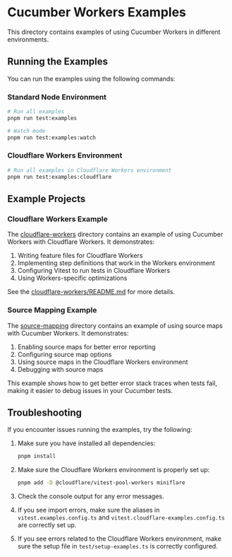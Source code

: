 # Cucumber Workers Examples

This directory contains examples of using Cucumber Workers in different environments.

## Running the Examples

You can run the examples using the following commands:

### Standard Node Environment

```bash
# Run all examples
pnpm run test:examples

# Watch mode
pnpm run test:examples:watch
```

### Cloudflare Workers Environment

```bash
# Run all examples in Cloudflare Workers environment
pnpm run test:examples:cloudflare
```

## Example Projects

### Cloudflare Workers Example

The [cloudflare-workers](./cloudflare-workers) directory contains an example of using Cucumber Workers with Cloudflare Workers. It demonstrates:

1. Writing feature files for Cloudflare Workers
2. Implementing step definitions that work in the Workers environment
3. Configuring Vitest to run tests in Cloudflare Workers
4. Using Workers-specific optimizations

See the [cloudflare-workers/README.md](./cloudflare-workers/README.md) for more details.

### Source Mapping Example

The [source-mapping](./source-mapping) directory contains an example of using source maps with Cucumber Workers. It demonstrates:

1. Enabling source maps for better error reporting
2. Configuring source map options
3. Using source maps in the Cloudflare Workers environment
4. Debugging with source maps

This example shows how to get better error stack traces when tests fail, making it easier to debug issues in your Cucumber tests.

## Troubleshooting

If you encounter issues running the examples, try the following:

1. Make sure you have installed all dependencies:
   ```bash
   pnpm install
   ```

2. Make sure the Cloudflare Workers environment is properly set up:
   ```bash
   pnpm add -D @cloudflare/vitest-pool-workers miniflare
   ```

3. Check the console output for any error messages.

4. If you see import errors, make sure the aliases in `vitest.examples.config.ts` and `vitest.cloudflare-examples.config.ts` are correctly set up.

5. If you see errors related to the Cloudflare Workers environment, make sure the setup file in `test/setup-examples.ts` is correctly configured. 